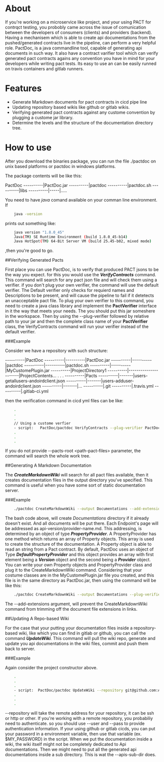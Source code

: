 About
===
If you're working on a microservice like project, and your using PACT for contrqct testing, you probobly came across the issue of comunication between the developers of consumers (clients) and providers (backend). Having a mechanisem which is able to create api documentations from the pushed/generated contracts live in the pipeline, can perform a very helpful role. 
PactDoc, is a java commandline tool, capable of generating api documents in such way. It also have a contract varifier tool which can verify generated pact contracts agains any convention you have in mind for your developers while writing pact tests. Its easy to use an can be easily runned on travis containers and gitlab runners.

Features
===

* Generate Markdown documents for pact contracts in cicd pipe line
* Updating repository based wikis like github or gitlab wikis.
* Verifying generated pact contracts against any custome convention by plugging a custome jar library.
* Determine the levels and the structure of the documentation directory tree.

How to use
===

After you download the binaries package, you can run the file ./pactdoc on unix based platforms or pactdoc in windows platforms.

The package contents will be like this:

PactDoc
----------|PactDoc.jar
----------|pactdoc
----------|pactdoc.sh
----------|libs
----------|-----|.....

 You need to have _java_ comand available on your comman line environment. If 
```bash 
	java -version
``` 
prints out something like:
```bash
	java version "1.8.0_45"
	Java(TM) SE Runtime Environment (build 1.8.0_45-b14)
	Java HotSpot(TM) 64-Bit Server VM (build 25.45-b02, mixed mode)
```
,then you're good to go.


##Verifying Generated Pacts


First place you can use PactDoc, is to verify that produced PACT jsons to be the way you expect. for this you would use the ___VerifyContracts___ command. This command will search for any pact json file and will check them using a verifier. if you don't plug your own verifier, the command will use the default verifier. The Default verifier only checks for requierd names and Descriptions to be present, and will cause the pipeline to fail if it detetects an unacceptable pact file. To plug your own verifier to this command, you need to create a java class library and implement the __PactVerifier__ interface in it the way that meets your needs. The you should put this jar someshere in the workspace. Then by using the --plug-verifier followed by relative path to your jar and then the complete class name of your __PactVerifier__ class, the VerifyContracts command will run your verifier instead of the default verifier. 

###Example


Consider we have a repository with such structure:

----------|PactDoc
----------|----------|PactDoc.jar
----------|----------|pactdoc
----------|----------|pactdoc.sh
----------|----------|MyCustomePlugin.jar
----------|ProjectDirectory1
----------|----------------------|ProjectContents...
.
.
.
----------|Pacts
----------|-------|users-getallusers-andoirdclient.json
----------|-------|users-adduser-andoirdclient.json
----------|-------|...
----------|.git
----------|.travis.yml
----------|.gitlab-ci.yml

then the verification command in cicd yml files can be like:

```bash
	.
	.
	.
	// Using a custome verfier
	- script: 	PactDoc/pactdoc VerifyContracts --plug-verifier PactDoc/MyCustomePlugin.jar my.custome.ContractVerifier --pacts-root Pacts
	.
	.
	.
```
If you do not provide --pacts-root &lt;path-pact-files&gt; parameter, the command will search the whole work tree.

##Generating A Markdown Documentation

The ___CreateMarkdownWiki___ will search for all pact files available, then it creates documentation files in the output directory you've specified. This command is useful when you have some sort of static documentation server.

###Example


```bash
	./pactdoc CreateMarkdownWiki --output Documentations --add-extensions
```
The bash code above, will create _Documentations_ directory if it already doesn't exist. And all documents will be put there. Each Endpoint's page will be addressed as api-version/provider-name.md. This addressing, is determined by an object of type ___PropertyProvider___. A PropertyProvider has one method which returns an array of Property objects. This array is used to create the structure of the documentation. A Property object is able to read an string from a Pact contract. By default, PactDoc uses an object of Type ___DefaultPropertyProvider___ and this object provides an array with first element being a ___Version___ object and the second being a ___Provider___ object. You can write your own Property objects and PropertyProvider class and plug it to the CreateMarkdownWiki command. Considering that your costume classes are in the MyCustomePlugin.jar file you created, and this file is in the same directory as PactDoc.jar, then using the command will be like this:

```bash
	./pactdoc CreateMarkdownWiki --output Documentations --plug-verifier MyCostumePlugin.jar my.costume.PropertyProvider --add-extensions
```
The --add-extensions argument, will prevent the CreateMarkdownWiki command from trimming off the document file extensions in links. 


##Updating A Repo-based Wiki

For the case that your putting your documentation files inside a repository-based wiki, like which you can find in gitlab or github, you can call the command ___UpdateWiki___. This command will pull the wiki repo, generate and update you api documentations in the wiki files, commit and push them back to server.

###Example

Again consider the project constructor above. 

```bash
	.
	.
	.
	- script:  PactDoc/pactdoc UpdateWiki --repository git@github.com:Acidmanic/PactDoc.git --user Acidmanic --pass $MY_PASSWORD --apis-sub-dir Api
	.
	.
	.
```

--repository will take the remote address for your repository, it can be ssh or http or other.
If you're working with a remote repository, you probabiliy need to authenticate. so you should use --user and --pass to provide authentication information. If your using github or gitlab cicds, you can put your password in a environment variable, then use that variable (ex. $MY_PASSWORD) in the script.
When we put the documentation inside a wiki, the wiki itself might not be completely dedicated to Api documentations. Then we might need to put all the generated api documentations inside a sub directory. This is wat the --apis-sub-dir does.